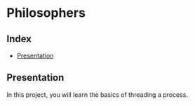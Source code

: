 # Philosophers

## Index

* [Presentation](#Presentation)

## Presentation

In this project, you will learn the basics of threading a process.